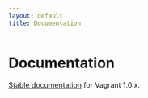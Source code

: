 ```yaml
---
layout: default
title: Documentation
---
```


<h1 class="top">Documentation</h1>

[Stable documentation](/v1/docs/index.html) for Vagrant 1.0.x.
